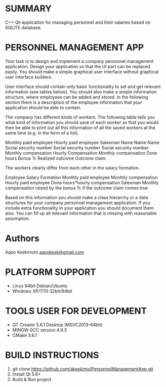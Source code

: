 # SUMMARY
C++ Qt-application for managing personnel and their salaries based on SQLITE database.

# PERSONNEL MANAGEMENT APP

 Your task is to design and implement a company personnel management
 application. Design your application so that the UI part can be replaced easily. You
 should make a simple graphical user interface without graphical user interface builders. 
 
 User interface should contain only basic functionality to set and get relevant information 
 (see tables below). You should also make a simple information structure, where employees can 
 be added and stored. In the following section there is a description of the employee 
 information that your application should be able to contain.
 
 The company has different kinds of workers. The following table tells you what kind
 of information you should save of each worker so that you would then be able to
 print out all this information of all the saved workers at the same time (e.g. in the
 form of a list).
 
 Monthly paid employee            Hourly paid employee                       Salesman
 Name                             Name                                       Name
 Social security number           Social security number                     Social security number
 Monthly compensation             Hourly Compensation                        Monthly compensation
                                  Done hours                                 Bonus %
                                                                             Realized outcome
                                                                             Outcome claim
 
 The workers clearly differ from each other in the salary formation.
 
 Employee                       Salary Formation
 Monthly paid employee          Monthly compensation
 Hourly paid employee           Done hours*hourly compensation
 Salesman                       Monthly compensation raised by the bonus % if the outcome claim comes true
 
 Based on this information you should make a class hierarchy or a data structures
 for your company personnel management application. If you include extra
 functionality in your application you should document them also.
 You can fill up all relevant information that is missing with reasonable assumption.

# Authors
Aapo Keskimolo      aapokesk@gmail.com

# PLATFORM SUPPORT
- Linux 64bit Debian/Ubuntu
- Windows XP/7/10 32bit/64bit

# TOOLS USER FOR DEVELOPMENT
- QT Creator 5.6.1 Desktop (MSVC2013-64bit)
- MINGW GCC version 4.9.3 
- CMake 3.6.1

# BUILD INSTRUCTIONS
1. git clone https://github.com/akeskimo/PersonnelManagementApp.git
2. Install Qt 5.6+
3. Build & Run project
